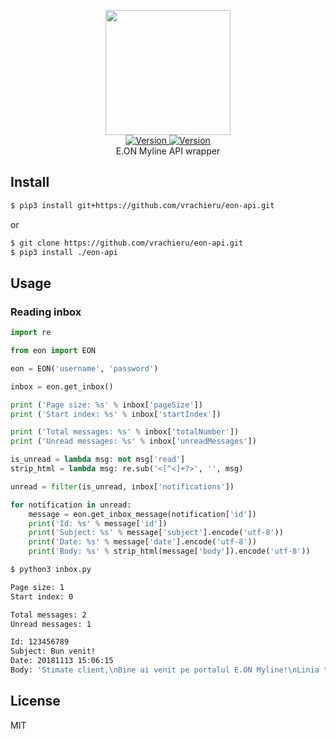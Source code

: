 <p align="center">
    <img src="https://user-images.githubusercontent.com/5860071/48424356-2569ae80-e76b-11e8-9ccf-782510e54366.jpg" width="200px" />
    <br/>
    <a href="https://github.com/vrachieru/eon-api/releases/latest">
        <img src="https://img.shields.io/badge/version-0.1.0-brightgreen.svg?style=flat-square" alt="Version">
    </a>
    <a href="https://travis-ci.org/vrachieru/eon-api">
        <img src="https://img.shields.io/travis/vrachieru/eon-api.svg?style=flat-square" alt="Version">
    </a>
    <br/>
    E.ON Myline API wrapper
</p>

## Install

```bash
$ pip3 install git+https://github.com/vrachieru/eon-api.git
```
or
```bash
$ git clone https://github.com/vrachieru/eon-api.git
$ pip3 install ./eon-api
```

## Usage

### Reading inbox

```python
import re

from eon import EON

eon = EON('username', 'password')

inbox = eon.get_inbox()

print ('Page size: %s' % inbox['pageSize'])
print ('Start index: %s' % inbox['startIndex'])

print ('Total messages: %s' % inbox['totalNumber'])
print ('Unread messages: %s' % inbox['unreadMessages'])

is_unread = lambda msg: not msg['read']
strip_html = lambda msg: re.sub('<[^<]+?>', '', msg)

unread = filter(is_unread, inbox['notifications'])

for notification in unread:
    message = eon.get_inbox_message(notification['id'])
    print('Id: %s' % message['id'])
    print('Subject: %s' % message['subject'].encode('utf-8'))
    print('Date: %s' % message['date'].encode('utf-8'))
    print('Body: %s' % strip_html(message['body']).encode('utf-8'))
```

```bash
$ python3 inbox.py

Page size: 1
Start index: 0

Total messages: 2
Unread messages: 1

Id: 123456789
Subject: Bun venit!
Date: 20181113 15:06:15
Body: 'Stimate client,\nBine ai venit pe portalul E.ON Myline!\nLinia ta direct\xc4\x83 cu noi \xc3\xae\xc5\xa3i ofer\xc4\x83:\nVizualizare \xc5\x9fi desc\xc4\x83rcare a facturii \xc3\xaen format electronic (prin activarea serviciului de factur\xc4\x83 electronic\xc4\x83)Notificare pe e-mail la emiterea facturii electronicePlata facturilor E.ON cu cardul pe platforma E.ON Myline f\xc4\x83r\xc4\x83 niciun comisionTrimiterea indexului contorului de gaze naturale \xc5\x9fi energie electric\xc4\x83 (dac\xc4\x83 a\xc5\xa3i optat pentru autocitirea contorului)Informa\xc5\xa3ii cu privire la verificarea periodic\xc4\x83 \xc5\x9fi revizia tehnic\xc4\x83 a instala\xc5\xa3iei tale de gaze naturaleGestionarea programului/conven\xc5\xa3iei de consumAbonarea la newsletter\xc3\x8entre\xc5\xa3inerea \xc5\x9fi actualizarea datelor tale de autentificarePosibilitatea modific\xc4\x83rii datelor de coresponden\xc5\xa3\xc4\x83\n\nPo\xc5\xa3i consulta ghidul utilizatorului E.ON Myline aici.\nEchipa E.ON Myline'
```

## License

MIT